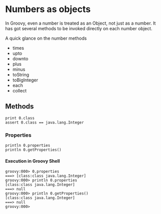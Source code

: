 # Numbers as objects

In Groovy, even a number is treated as an Object, not just as a number. It has got several methods to be invoked directly on each number object.

 A quick glance on the number methods

 * times
 * upto
 * downto
 * plus
 * minus
 * toString
 * toBigInteger
 * each
 * collect

## Methods

```
print 0.class
assert 0.class == java.lang.Integer
```

### Properties

```
println 0.properties
println 0.getProperties()
```

#### Execution in Groovy Shell

```
groovy:000> 0.properties
===> [class:class java.lang.Integer]
groovy:000> println 0.properties
[class:class java.lang.Integer]
===> null
groovy:000> println 0.getProperties()
[class:class java.lang.Integer]
===> null
groovy:000>
```
